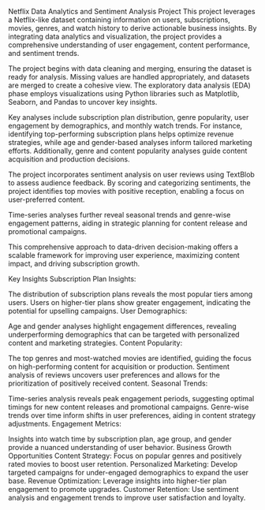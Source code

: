 Netflix Data Analytics and Sentiment Analysis Project
This project leverages a Netflix-like dataset containing information on users, subscriptions, movies, genres, and watch history to derive actionable business insights. By integrating data analytics and visualization, the project provides a comprehensive understanding of user engagement, content performance, and sentiment trends.

The project begins with data cleaning and merging, ensuring the dataset is ready for analysis. Missing values are handled appropriately, and datasets are merged to create a cohesive view. The exploratory data analysis (EDA) phase employs visualizations using Python libraries such as Matplotlib, Seaborn, and Pandas to uncover key insights.

Key analyses include subscription plan distribution, genre popularity, user engagement by demographics, and monthly watch trends. For instance, identifying top-performing subscription plans helps optimize revenue strategies, while age and gender-based analyses inform tailored marketing efforts. Additionally, genre and content popularity analyses guide content acquisition and production decisions.

The project incorporates sentiment analysis on user reviews using TextBlob to assess audience feedback. By scoring and categorizing sentiments, the project identifies top movies with positive reception, enabling a focus on user-preferred content.

Time-series analyses further reveal seasonal trends and genre-wise engagement patterns, aiding in strategic planning for content release and promotional campaigns.

This comprehensive approach to data-driven decision-making offers a scalable framework for improving user experience, maximizing content impact, and driving subscription growth.

Key Insights
Subscription Plan Insights:

The distribution of subscription plans reveals the most popular tiers among users.
Users on higher-tier plans show greater engagement, indicating the potential for upselling campaigns.
User Demographics:

Age and gender analyses highlight engagement differences, revealing underperforming demographics that can be targeted with personalized content and marketing strategies.
Content Popularity:

The top genres and most-watched movies are identified, guiding the focus on high-performing content for acquisition or production.
Sentiment analysis of reviews uncovers user preferences and allows for the prioritization of positively received content.
Seasonal Trends:

Time-series analysis reveals peak engagement periods, suggesting optimal timings for new content releases and promotional campaigns.
Genre-wise trends over time inform shifts in user preferences, aiding in content strategy adjustments.
Engagement Metrics:

Insights into watch time by subscription plan, age group, and gender provide a nuanced understanding of user behavior.
Business Growth Opportunities
Content Strategy: Focus on popular genres and positively rated movies to boost user retention.
Personalized Marketing: Develop targeted campaigns for under-engaged demographics to expand the user base.
Revenue Optimization: Leverage insights into higher-tier plan engagement to promote upgrades.
Customer Retention: Use sentiment analysis and engagement trends to improve user satisfaction and loyalty.


